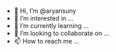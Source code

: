 - 👋 Hi, I’m @aryansuny
- 👀 I’m interested in ...
- 🌱 I’m currently learning ...
- 💞️ I’m looking to collaborate on ...
- 📫 How to reach me ...

<!---
aryansuny/aryansuny is a ✨ special ✨ repository because its `README.md` (this file) appears on your GitHub profile.
You can click the Preview link to take a look at your changes.
--->
